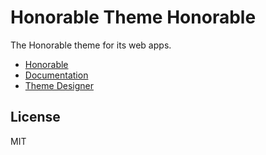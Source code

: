 # Honorable Theme Honorable

The Honorable theme for its web apps.

- [Honorable](https://honorable.design)
- [Documentation](https://docs.honorable.design)
- [Theme Designer](https://design.honorable.design)

## License

MIT
